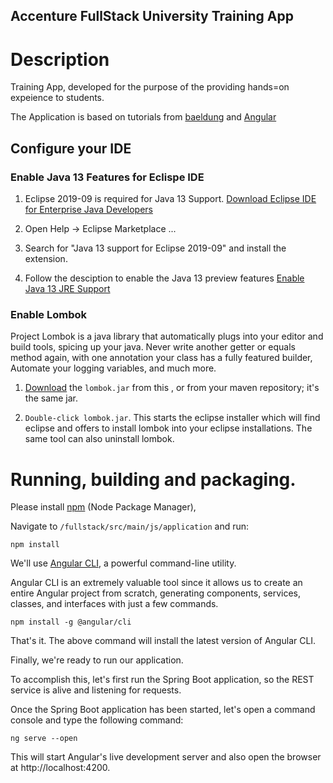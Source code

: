 ## Accenture FullStack University Training App
# Description
Training App, developed for the purpose of the providing hands=on expeience to students.

The Application is based on tutorials from [baeldung](https://www.baeldung.com/spring-boot-angular-web) and [Angular](https://stackblitz.com/angular/egmelpdxren?file=src%2Fapp%2Fhero.service.ts) 

## Configure your IDE

### Enable Java 13 Features for Eclispe IDE
1. Eclipse 2019-09 is required for Java 13 Support. [Download Eclipse IDE for Enterprise Java Developers](https://www.eclipse.org/downloads/packages/)

2. Open Help -> Eclipse Marketplace ...

3. Search for "Java 13 support for Eclipse 2019-09" and install the extension.

4. Follow the desciption to enable the Java 13 preview features [Enable Java 13 JRE Support](https://wiki.eclipse.org/Java13/Examples)

### Enable Lombok
Project Lombok is a java library that automatically plugs into your editor and build tools, spicing up your java.
Never write another getter or equals method again, with one annotation your class has a fully featured builder, Automate your logging variables, and much more.

1. [Download](https://projectlombok.org/download) the `lombok.jar` from this , or from your maven repository; it's the same jar.

2. `Double-click lombok.jar`. This starts the eclipse installer which will find eclipse and offers to install lombok into your eclipse installations. The same tool can also uninstall lombok.

# Running, building and packaging.

Please install [npm](https://www.npmjs.com/get-npm) (Node Package Manager),

Navigate to `/fullstack/src/main/js/application` and run:

```Node
npm install
```

We'll use [Angular CLI](https://cli.angular.io/), a powerful command-line utility.

Angular CLI is an extremely valuable tool since it allows us to create an entire Angular project from scratch, generating components, services, classes, and interfaces with just a few commands.

```
npm install -g @angular/cli
```
That's it. The above command will install the latest version of Angular CLI.

Finally, we're ready to run our application.

To accomplish this, let's first run the Spring Boot application, so the REST service is alive and listening for requests.

Once the Spring Boot application has been started, let's open a command console and type the following command:

```
ng serve --open
```
This will start Angular's live development server and also open the browser at http://localhost:4200.




